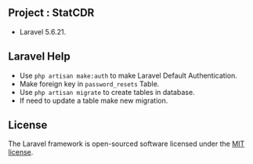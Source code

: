 ## Project : StatCDR

- Laravel 5.6.21.

## Laravel Help
- Use `php artisan make:auth` to make Laravel Default Authentication.
- Make foreign key in `password_resets` Table.
- Use `php artisan migrate` to create tables in database.
- If need to update a table make new migration.

## License

The Laravel framework is open-sourced software licensed under the [MIT license](https://opensource.org/licenses/MIT).
